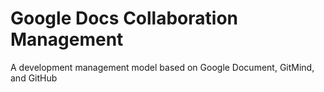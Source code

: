 # Google Docs Collaboration Management
A development management model based on Google Document, GitMind, and GitHub
